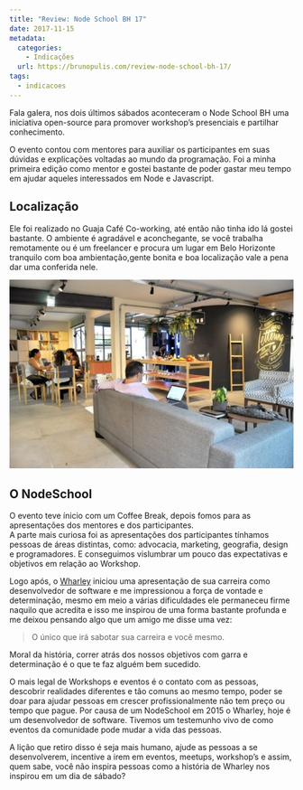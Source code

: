```yaml
---
title: "Review: Node School BH 17"
date: 2017-11-15
metadata:
  categories:
    - Indicações
  url: https://brunopulis.com/review-node-school-bh-17/
tags:
  - indicacoes
---
```

Fala galera, nos dois últimos sábados aconteceram o Node School BH uma iniciativa open-source para promover workshop’s presenciais e partilhar conhecimento.

O evento contou com mentores para auxiliar os participantes em suas dúvidas e explicações voltadas ao mundo da programação. Foi a minha primeira edição como mentor e gostei bastante de poder gastar meu tempo em ajudar aqueles interessados em Node e Javascript.

## Localização

Ele foi realizado no Guaja Café Co-working, até então não tinha ido lá gostei bastante. O ambiente é agradável e aconchegante, se você trabalha remotamente ou é um freelancer e procura um lugar em Belo Horizonte tranquilo com boa ambientação,gente bonita e boa localização vale a pena dar uma conferida nele.

![Entrada do Guaja Coworking. Na imagem existem três mulheres sentadas ao fundo em uma mesa de madeira clara e um homem com um notebook aberto em um sofá.](images/guaja-768x510-vKlgt12DpI7E.jpg)

## O NodeSchool

O evento teve ínicio com um Coffee Break, depois fomos para as apresentações dos mentores e dos participantes.  
A parte mais curiosa foi as apresentações dos participantes tínhamos pessoas de áreas distintas, como: advocacia, marketing, geografia, design e programadores. E conseguimos vislumbrar um pouco das expectativas e objetivos em relação ao Workshop.

Logo após, o [Wharley](https://twitter.com/wharleyornelas) iniciou uma apresentação de sua carreira como desenvolvedor de software e me impressionou a força de vontade e determinação, mesmo em meio a várias dificuldades ele permaneceu firme naquilo que acredita e isso me inspirou de uma forma bastante profunda e me deixou pensando algo que um amigo me disse uma vez:

> O único que irá sabotar sua carreira e você mesmo.

Moral da história, correr atrás dos nossos objetivos com garra e determinação é o que te faz alguém bem sucedido.

O mais legal de Workshops e eventos é o contato com as pessoas, descobrir realidades diferentes e tão comuns ao mesmo tempo, poder se doar para ajudar pessoas em crescer profissionalmente não tem preço ou tempo que pague. Por causa de um NodeSchool em 2015 o Wharley, hoje é um desenvolvedor de software. Tivemos um testemunho vivo de como eventos da comunidade pode mudar a vida das pessoas.

A lição que retiro disso é seja mais humano, ajude as pessoas a se desenvolverem, incentive a irem em eventos, meetups, workshop’s e assim, quem sabe, você não inspira pessoas como a história de Wharley nos inspirou em um dia de sábado?